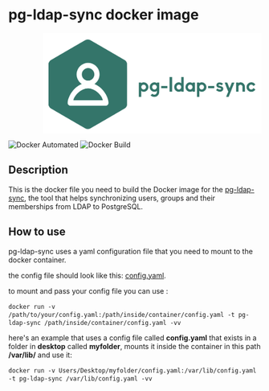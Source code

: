 # pg-ldap-sync docker image


<p align="center">
  <p align="right" style="width: 100%; height: 200px;">
    <img src="doc/images/logo.png" height="200"/>
  </p>


![Docker Automated](https://img.shields.io/docker/cloud/automated/ceticasbl/pg-ldap-sync) ![Docker Build](https://img.shields.io/docker/cloud/build/ceticasbl/pg-ldap-sync.svg)

## Description

This is the docker file you need to build the Docker image for the  [pg-ldap-sync](https://github.com/larskanis/pg-ldap-sync), the tool that helps synchronizing users, groups and their memberships from LDAP to PostgreSQL.

## How to use 

pg-ldap-sync uses a yaml configuration file that you need to mount to the docker container.

the config file should look like this: [config.yaml](config.yaml).

to mount and pass your config file you can use :

```
docker run -v /path/to/your/config.yaml:/path/inside/container/config.yaml -t pg-ldap-sync /path/inside/container/config.yaml -vv
```

here's an example that uses a config file called **config.yaml** that exists in a folder in **desktop** called **myfolder**, mounts it inside the container in this path **/var/lib/** and use it:


```
docker run -v Users/Desktop/myfolder/config.yaml:/var/lib/config.yaml -t pg-ldap-sync /var/lib/config.yaml -vv
```

